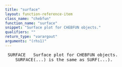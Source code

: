 ```yaml
---
title: "surface"
layout: function-reference-item
class_name: "chebfun"
function_name: "surface"
snippet: "Surface plot for CHEBFUN objects."
qualifiers: ""
return_type: "varargout"
arguments: "(rhs1)"
---
```


<pre class="help-text"> SURFACE   Surface plot for CHEBFUN objects.
    SURFACE(...) is the same as SURF(...).
</pre>